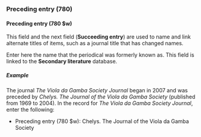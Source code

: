### Preceding entry (780)

#### Preceding entry (780 $w)

This field and the next field (**Succeeding entry**) are used to name and link alternate titles of items, such as a journal title that has changed names.

Enter here the name that the periodical was formerly known as. This field is linked to the **Secondary literature** database.

##### Example

The journal _The Viola da Gamba Society Journal_ began in 2007 and was preceded by _Chelys. The Journal of the Viola da Gamba Society_ (published from 1969 to 2004). In the record for _The Viola da Gamba Society Journal_, enter the following:

- Preceding entry (780 $w): Chelys. The Journal of the Viola da Gamba Society
